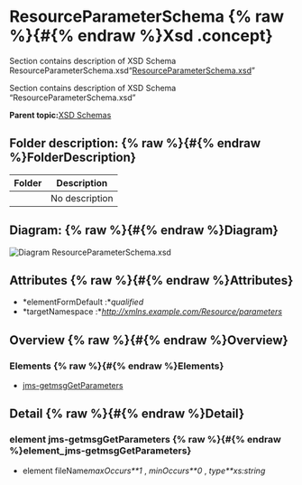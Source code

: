# ResourceParameterSchema {% raw %}{#{% endraw %}Xsd .concept}

Section contains description of XSD Schema ResourceParameterSchema.xsd“[ResourceParameterSchema.xsd](ResourceParameterSchema.xsd)”

Section contains description of XSD Schema “ResourceParameterSchema.xsd”

**Parent topic:**[XSD Schemas](../../../projects/com.odido-rfp-demo.application_1.0.0_ear/common/xsd.md)

## Folder description: {% raw %}{#{% endraw %}FolderDescription}

|Folder|Description|
|------|-----------|
| |No description|

## Diagram: {% raw %}{#{% endraw %}Diagram}

![Diagram
              ResourceParameterSchema.xsd](ResourceParameterSchema.xsd.png)

## Attributes {% raw %}{#{% endraw %}Attributes}

-   *elementFormDefault :**qualified*
-   *targetNamespace :**http://xmlns.example.com/Resource/parameters*

## Overview {% raw %}{#{% endraw %}Overview}

### Elements {% raw %}{#{% endraw %}Elements}

-   [jms-getmsgGetParameters](#element_jms-getmsgGetParameters)

## Detail {% raw %}{#{% endraw %}Detail}

### element jms-getmsgGetParameters {% raw %}{#{% endraw %}element_jms-getmsgGetParameters}

-   element fileName*maxOccurs**1* , *minOccurs**0* , *type**xs:string*

